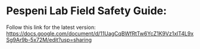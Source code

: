 # Pespeni Lab Field Safety Guide:
Follow this link for the latest version:
https://docs.google.com/document/d/11UagCqBWfRtTw6YcZ1K9Vz1xlT4L9xSg9Ar9b-5x72M/edit?usp=sharing

